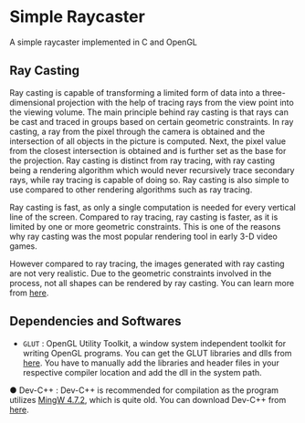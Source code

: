 # Simple Raycaster
A simple raycaster implemented in C and OpenGL

## Ray Casting
Ray casting is capable of transforming a limited form of data into a three-dimensional projection with the help of tracing rays from the view point into the viewing volume. The main principle behind ray casting is that rays can be cast and traced in groups based on certain geometric constraints. In ray casting, a ray from the pixel through the camera is obtained and the intersection of all objects in the picture is computed. Next, the pixel value from the closest intersection is obtained and is further set as the base for the projection. Ray casting is distinct from ray tracing, with ray casting being a rendering algorithm which would never recursively trace secondary rays, while ray tracing is capable of doing so. Ray casting is also simple to use compared to other rendering algorithms such as ray tracing.

Ray casting is fast, as only a single computation is needed for every vertical line of the screen. Compared to ray tracing, ray casting is faster, as it is limited by one or more geometric constraints. This is one of the reasons why ray casting was the most popular rendering tool in early 3-D video games.

However compared to ray tracing, the images generated with ray casting are not very realistic. Due to the geometric constraints involved in the process, not all shapes can be rendered by ray casting. You can learn more from [here](https://people.cs.clemson.edu/~dhouse/courses/405/notes/raycast.pdf).

## Dependencies and Softwares
* `GLUT` : OpenGL Utility Toolkit, a window system independent toolkit for writing OpenGL programs. You can get the GLUT libraries and dlls from [here](https://www.youtube.com/redirect?event=video_description&redir_token=QUFFLUhqbkpNcHFGbHJHRk5PYmg2Zll5eGRuM3U2VVlXZ3xBQ3Jtc0trUld2bE9PNlFfb1Z5RjBsY0hCaWxxRGNueEg0aXhNOVJnd0FSdkRKM2hETlRsYXFpck5wbnpfODdYenpBT3hTVmhiYUEwX3NFY0twajlHeDduMk5UNFhJaEczZUtoVVI4U0dBNFRiam45M3pvd2M2Yw&q=http%3A%2F%2Fchortle.ccsu.edu%2FBloodshed%2Fglutming.zip). You have to manually add the libraries and header files in your respective compiler location and add the dll in the system path.

● Dev-C++ : Dev-C++ is recommended for compilation as the program utilizes [MingW 4.7.2](http://mingw-w64.org/doku.php/versions#v4), which is quite old. You can download Dev-C++ from [here](http://www.mediafire.com/download/jvca73gqgg0l783/Setup_DEVC%2B%2B+5.4.1.rar).